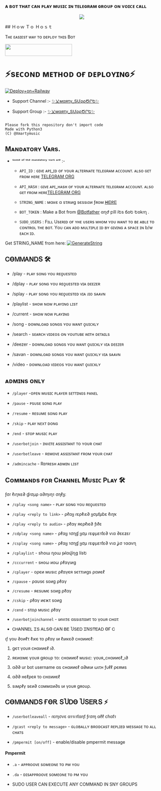 
### ᴀ ʙᴏᴛ ᴛʜᴀᴛ ᴄᴀɴ ᴘʟᴀʏ ᴍᴜꜱɪᴄ ɪɴ ᴛᴇʟᴇɢʀᴀᴍ ɢʀᴏᴜᴘ ᴏɴ ᴠᴏɪᴄᴇ ᴄᴀʟʟ 

<p align="center">
  <img src="https://telegra.ph/file/3aa55e7efe0fabf05da4e.jpg">
</p>
## Ｈｏｗ Ｔｏ Ｈｏｓｔ

Tʜᴇ ᴇᴀsɪᴇsᴛ ᴡᴀʏ ᴛᴏ ᴅᴇᴘʟᴏʏ ᴛʜɪs Bᴏᴛ

<a href="https://heroku.com/deploy?template=https://github.com/S780821/XMARTY_MUSIC_2"> <img src="https://img.shields.io/badge/Deploy%20To%20Heroku-red?style=for-the-badge&logo=heroku" width="220" height="38.45"/></a>

# ⚡sᴇᴄᴏɴᴅ ᴍᴇᴛʜᴏᴅ ᴏғ ᴅᴇᴘʟᴏʏɪɴɢ⚡
  
[![Deploy+on+Railway](https://railway.app/button.svg)](https://railway.app/new/template?template=https://github.com/S780821/Xmarty_Music_2&envs=API_ID,API_HASH,BOT_TOKEN,DURATION_LIMIT,BOT_USERNAME,ASSISTANT_NAME,SESSION_NAME,SUDO_USER)
- Support Channel :- [✨乂мαяτγ_ՏՄρρԾՐԵ✨](https://t.me/Xmarty_Support )

- Support Group :- [✨乂мαяτγ_ՏՄρρԾՐԵ✨](https://t.me/Xmarty_Support )

```

Please fork this repository don't import code
Made with Python3
(C) @Xmartymusic

```
##
## Mᴀɴᴅᴀᴛᴏʀʏ Vᴀʀs.

- ˢᵒᵐᵉ ᵒᶠ ᵗʰᵉ ᵐᵃⁿᵈᵃᵗᵒʳʸ ᵛᵃʳˢ ᵃʳᵉ :-

   - `API_ID` :  ɢɪᴠᴇ ᴀᴘɪ_ɪᴅ ᴏғ ʏᴏᴜʀ ᴀʟᴛᴇʀɴᴀᴛᴇ ᴛᴇʟᴇɢʀᴀᴍ ᴀᴄᴄᴏᴜɴᴛ. ᴀʟsᴏ ɢᴇᴛ ғʀᴏᴍ ʜᴇʀᴇ [TELEGRAM ORG](https://my.telegram.org/auth)

   - `API_HASH` :  ɢɪᴠᴇ ᴀᴘɪ_ʜᴀsʜ ᴏғ ʏᴏᴜʀ ᴀʟᴛᴇʀɴᴀᴛᴇ ᴛᴇʟᴇɢʀᴀᴍ ᴀᴄᴄᴏᴜɴᴛ. ᴀʟsᴏ ɢᴇᴛ ғʀᴏᴍ ʜᴇʀᴇ[TELEGRAM ORG](https://my.telegram.org/auth)

   - `STRING_NAME` :  мακє α ѕτяιиg ѕєѕѕιοи ƒяοм [ᕼᗴᖇᗴ](https://replit.com/@S780821/PyrogramSession)

   - `BOT_TOKEN` :  Make a Bot from [@Botfather](https://t.me/botfather) αղժ բíll íԵs ճօԵ Եօkɾղ .

   - `SUDO_USERS` :  Fɪʟʟ Usᴇʀɪᴅ ᴏғ ʏʜᴇ ᴜsᴇʀs ᴡʜᴏᴍ ʏᴏᴜ ᴡᴀɴᴛ ᴛᴏ ʙᴇ ᴀʙʟᴇ ᴛᴏ ᴄᴏɴᴛʀᴏʟ ᴛʜᴇ ʙᴏᴛ. Yᴏᴜ ᴄᴀɴ ᴀᴅᴅ ᴍᴜʟᴛɪᴘʟᴇ ɪᴅ ʙʏ ɢɪᴠɪɴɢ ᴀ sᴘᴀᴄᴇ ɪɴ b/w ᴇᴀᴄʜ ɪᴅ.

Get STRING_NAME from here:  [![GenerateString](https://img.shields.io/badge/repl.it-generateString-yellowgreen)](https://replit.com/@S780821/PyrogramSession)

## ᏟϴᎷᎷᎪΝᎠՏ 🛠

- /play <song name> - ᴘʟᴀʏ sᴏɴɢ ʏᴏᴜ ʀᴇϙᴜᴇsᴛᴇᴅ 

- /dplay <song name>- ᴘʟᴀʏ sᴏɴɢ ʏᴏᴜ ʀᴇϙᴜᴇsᴛᴇᴅ ᴠɪᴀ ᴅᴇᴇᴢᴇʀ 

- /splay <song name> - ᴘʟᴀʏ sᴏɴɢ ʏᴏᴜ ʀᴇϙᴜᴇsᴛᴇᴅ ᴠɪᴀ ᴊɪᴏ sᴀᴀᴠɴ 

- /playlist - sʜᴏᴡ ɴᴏᴡ ᴘʟᴀʏɪɴɢ ʟɪsᴛ 

- /current - sʜᴏᴡ ɴᴏᴡ ᴘʟᴀʏɪɴɢ 

- /song <song name> - ᴅᴏᴡɴʟᴏᴀᴅ sᴏɴɢs ʏᴏᴜ ᴡᴀɴᴛ ϙᴜɪᴄᴋʟʏ 

- /search <query> - sᴇᴀʀᴄʜ ᴠɪᴅᴇᴏs ᴏɴ ʏᴏᴜᴛᴜʙᴇ ᴡɪᴛʜ ᴅᴇᴛᴀɪʟs 

- /deezer <song name> - ᴅᴏᴡɴʟᴏᴀᴅ sᴏɴɢs ʏᴏᴜ ᴡᴀɴᴛ ϙᴜɪᴄᴋʟʏ ᴠɪᴀ ᴅᴇᴇᴢᴇʀ 

- /savan <song name> - ᴅᴏᴡɴʟᴏᴀᴅ sᴏɴɢs ʏᴏᴜ ᴡᴀɴᴛ ϙᴜɪᴄᴋʟʏ ᴠɪᴀ sᴀᴀᴠɴ 

- /video <song name> - ᴅᴏᴡɴʟᴏᴀᴅ ᴠɪᴅᴇᴏs ʏᴏᴜ ᴡᴀɴᴛ ϙᴜɪᴄᴋʟʏ

## ᴀᴅᴍɪɴs ᴏɴʟʏ

- `/player` -ᴏᴘᴇɴ ᴍᴜsɪᴄ ᴘʟᴀʏᴇʀ sᴇᴛᴛɪɴɢs ᴘᴀɴᴇʟ

- `/pause` - ᴘsᴜsᴇ sᴏɴɢ ᴘʟᴀʏ

- `/resume` - ʀᴇsᴜᴍᴇ sᴏɴɢ ᴘʟᴀʏ

- `/skip` - ᴘʟᴀʏ ɴᴇxᴛ ᴅᴏɴɢ

- `/end` - sᴛᴏᴘ ᴍᴜsɪᴄ ᴘʟᴀʏ

- `/userbotjoin` - ɪɴᴠɪᴛᴇ ᴀssɪsᴛᴀɴᴛ ᴛᴏ ʏᴏᴜʀ ᴄʜᴀᴛ

- `/userbotleave` - ʀᴇᴍᴏᴠᴇ ᴀssɪsᴛᴀɴᴛ ғʀᴏᴍ ʏᴏᴜʀ ᴄʜᴀᴛ

- `/admincache` - Rᴇғʀᴇsʜ ᴀᴅᴍɪɴ ʟɪsᴛ

## Cᴏᴍᴍᴀɴᴅs ғᴏʀ Cʜᴀɴɴᴇʟ Mᴜsɪᴄ Pʟᴀʏ  🛠

ƒσɾ ℓเɳҡε∂ ɠɾσµρ α∂ɱเɳร σɳℓყ:

- `/cplay <song name>` - ᴘʟᴀʏ sᴏɴɢ ʏᴏᴜ ʀᴇϙᴜᴇsᴛᴇᴅ

- `/cplay <reply to link>` - ρℓαყ ɾερℓเε∂ ყσµƭµɓε ℓเɳҡ

- `/cplay <reply to audio>` - ρℓαγ яєρℓιє∂ ƒιℓє

- `/cdplay <song name>` - ρℓαყ รσɳɠ ყσµ ɾεφµεรƭε∂ ѵเα ∂εεƶεɾ

- `/csplay <song name>` - ρℓαყ รσɳɠ ყσµ ɾεφµεรƭε∂ ѵเα ʝเσ รααѵɳ

- `/cplaylist` - sհօա ղօա թlαվíղց lísԵ

- `/cccurrent` - ѕнοω иοω ρℓαγιиg

- `/cplayer` - ορєи мυѕιϲ ρℓαγєя ѕєττιиgѕ ραиєℓ

- `/cpause` - ραυѕє ѕοиg ρℓαγ

- `/cresume` - яєѕυмє ѕοиg ρℓαγ

- `/cskip` - ρℓαγ иєϰτ ѕοиg

- `/cend` - ѕτορ мυѕιϲ ρℓαγ

- `/userbotjoinchannel` - ιиνιτє αѕѕιѕταиτ το γουя ϲнατ

* ᏟᎻᎪΝΝᎬᏞ ᏆՏ ᎪᏞՏϴ ᏟᎪΝ ᏴᎬ ႮՏᎬᎠ ᏆΝՏͲᎬᎪᎠ ϴҒ Ꮯ

ιƒ γου ∂οиℓτ ℓικє το ρℓαγ ιи ℓιиκє∂ ϲнαииєℓ:

 1. gєτ γουя ϲнαииєℓ ι∂.

 2. яєиαмє γουя gяουρ το: ϲнαииєℓ мυѕιϲ: γουя_ϲнαииєℓ_ι∂

 3. α∂∂ ur bot username αѕ ϲнαииєℓ α∂мιи ωιτн ƒυℓℓ ρєямѕ

 4. α∂∂ нєℓρєя το ϲнαииєℓ

 5. ѕιмρℓγ ѕєи∂ ϲοммαи∂ѕ ιи γουя gяουρ.

## ᏟϴᎷᎷᎪΝᎠՏ ҒϴᎡ ՏႮᎠϴ ႮՏᎬᎡՏ ⚡

- `/userbotleaveall` - ɾεɱσѵε αรรเรƭαɳƭ ƒɾσɱ αℓℓ cɦαƭร

- `/gcast <reply to message>` - ɢʟᴏʙᴀʟʟʏ ʙʀᴏᴅᴄᴀsᴛ ʀᴇᴘʟɪᴇᴅ ᴍᴇssᴀɢᴇ ᴛᴏ ᴀʟʟ ᴄʜᴀᴛs

- `/pmpermit [on/off]` - enable/disable pmpermit message

#### Pmpermit

- `.a` - ᴀᴘᴘʀᴏᴏᴠᴇ sᴏᴍᴇᴏɴᴇ ᴛᴏ ᴘᴍ ʏᴏᴜ

- `.da` - ᴅɪsᴀᴘᴘʀᴏᴏᴠᴇ sᴏᴍᴇᴏɴᴇ ᴛᴏ ᴘᴍ ʏᴏᴜ

+ SUDO USER CAN EXECUTE ANY COMMAND IN SNY GROUPS
# 
